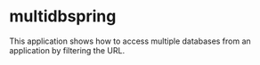 # multidbspring
This application shows how to access multiple databases from an application by filtering the URL.
